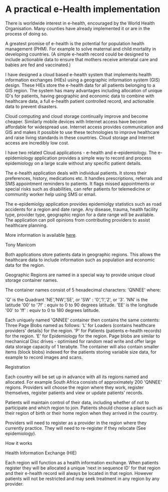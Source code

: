 # A practical e-Health implementation #

There is worldwide interest in e-health, encouraged by the World Health Organisation. Many counties have already implemented it or are in the process of doing so. 

 A greatest promise of e-health is the potential for population health management (PHM). For example to solve maternal and child mortality in developing countries. (A simple e-health record could be designed to include actionable data to ensure that mothers receive antenatal care and babies are fed and vaccinated.)

I have designed a cloud based e-health system that implements health information exchanges (HIEs) using a geographic information system (GIS) design. These HIEs store the e-health data for all patients belonging to a GIS region. The system has many advantages including allocation of unique ID's for patients, having geographic and economic data to combine with healthcare data, a full e-health patient controlled record, and actionable data to prevent disasters. 

Cloud computing and cloud storage continually improve and become cheaper. Similarly mobile devices with Internet access have become affordable for widespread use. Internet access provides communication and GIS and makes it possible to use these technologies to improve healthcare and raise living standards in these countries. Cloud storage and Internet access are incredibly low cost.

I have two related Cloud applications - e-health and e-epidemiology. The e-epidemiology application provides a simple way to record and process epidemiology on a large scale without any specific patient details.

The e-health application deals with individual patients. It stores their preferences, history, medications etc. It handles prescriptions, referrals and SMS appointment reminders to patients. It flags missed appointments or special risks such as disabilities, can refer patients for telemedicine or community worker help using SMS or email.

The e-epidemiolgy application provides epidemiolgy statistics such as road accidents for a region and date range. Any disease, trauma, health facility type, provider type, geographic region for a date range will be available. The application can poll opinions from contributing providers to assist healthcare planning. 

 More information is available [here](http://tonysolo@github.com).

Tony Manicom






Both applications store patients data in geographic regions. This allows the healthcare data to include information such as population and economic data for the region.

Geographic Regions are named in a special way to provide unique cloud storage container names. 

The container names consist of 5 hexadecimal characters: 'QNNEE' where:

'Q' is the Quadrant 'NE','NW','SE', or 'SW' : '0','1','2', or '3'.
'NN' is the latitude '00' to '7f' : equiv to 0 to 90 degrees latitude.
'EE' is the longitude '00' to 'ff' : equiv to 0 to 180 degrees latitude.

Each uniquely named 'QNNEE' container then contains the same contents:
Three Page Blobs named as follows:
'L' for Loaders (contains healthcare providers' details) for the region.
'P' for Patients (patients e-health records) for the region.
'E' for Epidemiology for the region.
Page blobs are similar to mechanical Disc drives - optimised for random read write and offer large data storage capacity of 1 terabyte.
The container will also contain smaller items (block blobs) indexed for the patients storing variable size data, for example to record images and scans.

Registration

Each country will be set up in advance with all its regions named and allocated. For example South Africa consists of approximately 200 'QNNEE' regions. Providers will choose the region where they work, register themselves, register patients and view or update patients' records.

Patients will maintain control of their data, including whether of not to participate and which region to join. Patients should choose a place such as their region of birth or their home region when they arrived in the country.

Providers will need to register as a provider in the region where they currently practice. They will need to re-register if they relocate (See epidemiology).

How it works


Health Information Exchange (HIE)

 Each region will function as a health information exchange. When patients register they will be allocated a unique 'next in sequence ID' for that region and their e-health record will always be located in that region. However patients will not be restricted and may seek treatment in any region by any provider.






